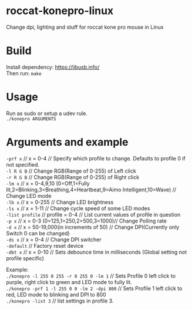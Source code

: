 # roccat-konepro-linux
Change dpi, lighting and stuff for roccat kone pro mouse in Linux
# Build
Install dependency: https://libusb.info/ \
Then run: `make`
# Usage
Run as sudo or setup a udev rule.\
`./konepro ARGUMENTS`
# Arguments and example
`-prf x` // x = 0-4 // Specify which profile to change. Defaults to profile 0 if not specified.\
`-l R G B` // Change RGB(Range of 0-255) of Left click\
`-r R G B` // Change RGB(Range of 0-255) of Right click\
`-lm x` // x = 0-4,9,10 (0=Off,1=Fully lit,2=Blinking,3=Breathing,4=Heartbeat,9=Aimo Intelligent,10=Wave) // Change LED mode\
`-lb x` // x = 0-255 // Change LED brightness\
`-ls x` // x = 1-11 // Change cycle speed of some LED modes\
`-list profile` // profile = 0-4 // List current values of profile in question\
`-p x` // x = 0-3 (0=125,1=250,2=500,3=1000)// Change Polling rate\
`-d x` // x = 50-19,000(in increments of 50) // Change DPI(Currently only Switch 0 can be changed)\
`-ds x` // x = 0-4 // Change DPI switcher\
`-default` // Factory reset device\
`-dbt x` // x = 0-10 // Sets debounce time in milliseconds (Global setting not profile specific)

Example:\
`./konepro -l 255 0 255 -r 0 255 0 -lm 1` // Sets Profile 0 left click to purple, right click to green and LED mode to fully lit.\
`./konepro -prf 1 -l 255 0 0 -lm 2 -dpi 800` // Sets Profile 1 left click to red, LED mode to blinking and DPI to 800\
`./konepro -list 3` // list settings in profile 3.
